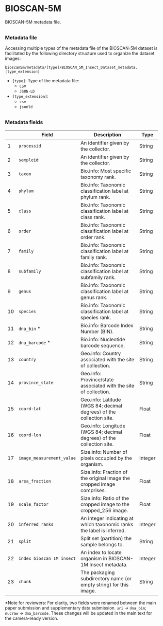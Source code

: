 # BIOSCAN-5M

BIOSCAN-5M metadata file.

###### <h3> Metadata file
Accessing multiple types of the metadata file of the BIOSCAN-5M dataset is facilitated by the following directory structure used to organize the dataset images:

```plaintext
bioscan5m/metadata/[type]/BIOSCAN_5M_Insect_Dataset_metadata.[type_extension]
```

- `[type]`: Type of the metadata file:
  - `CSV`
  - `JSON-LD`
- `[type_extension]`:
  - `csv`
  - `jsonld`

###### <h3> Metadata fields

|   | **Field**                      | **Description**                                                                                   | **Type**   |
|---|--------------------------------|---------------------------------------------------------------------------------------------------|------------|
| 1 | `processid`                    | An identifier given by the collector.                                                             | String     |
| 2 | `sampleid`                     | An identifier given by the collector.                                                             | String     |
| 3 | `taxon`                        | Bio.info: Most specific taxonomy rank.                                                            | String     |
| 4 | `phylum`                       | Bio.info: Taxonomic classification label at phylum rank.                                          | String     |
| 5 | `class`                        | Bio.info: Taxonomic classification label at class rank.                                           | String     |
| 6 | `order`                        | Bio.info: Taxonomic classification label at order rank.                                           | String     |
| 7 | `family`                       | Bio.info: Taxonomic classification label at family rank.                                          | String     |
| 8 | `subfamily`                    | Bio.info: Taxonomic classification label at subfamily rank.                                       | String     |
| 9 | `genus`                        | Bio.info: Taxonomic classification label at genus rank.                                           | String     |
| 10| `species`                      | Bio.info: Taxonomic classification label at species rank.                                         | String     |
| 11| `dna_bin` *                    | Bio.info: Barcode Index Number (BIN).                                                             | String     |
| 12| `dna_barcode` *                | Bio.info: Nucleotide barcode sequence.                                                            | String     |
| 13| `country`                      | Geo.info: Country associated with the site of collection.                                         | String     |
| 14| `province_state`               | Geo.info: Province/state associated with the site of collection.                                  | String     |
| 15| `coord-lat`                    | Geo.info: Latitude (WGS 84; decimal degrees) of the collection site.                              | Float      |
| 16| `coord-lon`                    | Geo.info: Longitude (WGS 84; decimal degrees) of the collection site.                             | Float      |
| 17| `image_measurement_value`      | Size.info: Number of pixels occupied by the organism.                                             | Integer    |
| 18| `area_fraction`                | Size.info: Fraction of the original image the cropped image comprises.                            | Float      |
| 19| `scale_factor`                 | Size.info: Ratio of the cropped image to the cropped_256 image.                                   | Float      |
| 20| `inferred_ranks`               | An integer indicating at which taxonomic ranks the label is inferred.                             | Integer    |
| 21| `split`                        | Split set (partition) the sample belongs to.                                                      | String     |
| 22| `index_bioscan_1M_insect`      | An index to locate organism in BIOSCAN-1M Insect metadata.                                        | Integer    |
| 23| `chunk`                        | The packaging subdirectory name (or empty string) for this image.                                 | String     |

\*Note for reviewers: For clarity, two fields were renamed between the main paper submission and supplementary data submission. `uri` → `dna_bin`; `nucraw` → `dna_barcode`. These changes will be updated in the main text for the camera-ready version.
